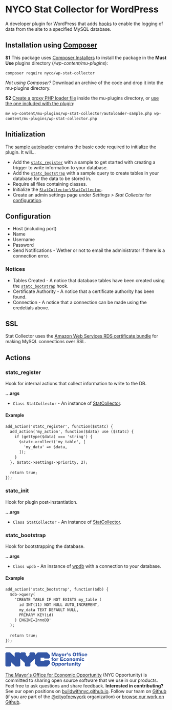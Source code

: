 # NYCO Stat Collector for WordPress

A developer plugin for WordPress that adds [hooks](https://developer.wordpress.org/plugins/hooks/) to enable the logging of data from the site to a specified MySQL database.

## Installation using [Composer](https://getcomposer.org/)

**$1** This package uses [Composer Installers](https://github.com/composer/installers) to install the package in the **Must Use** plugins directory (*/wp-content/mu-plugins*):

    composer require nyco/wp-stat-collector

*Not using Composer?* Download an archive of the code and drop it into the mu-plugins directory.

**$2** [Create a proxy PHP loader file](https://wordpress.org/support/article/must-use-plugins/#caveats) inside the mu-plugins directory, or [use the one included with the plugin](https://github.com/CityOfNewYork/nyco-wp-stat-collector/blob/master/autoloader-sample.php):

    mv wp-content/mu-plugins/wp-stat-collector/autoloader-sample.php wp-content/mu-plugins/wp-stat-collector.php

## Initialization

The [sample autoloader](https://github.com/CityOfNewYork/nyco-wp-stat-collector/blob/master/autoloader-sample.php) contains the basic code required to initialize the plugin. It will...

- Add the [`statc_register`](#statc_register) with a sample to get started with creating a trigger to write information to your database.
- Add the [`statc_bootstrap`](#statc_bootstrap) with a sample query to create tables in your database for the data to be stored in.
- Require all files containing classes.
- Initialize the [`StatCollector\StatCollector`](https://github.com/CityOfNewYork/nyco-wp-stat-collector/blob/master/Class.php).
- Create an admin settings page under *Settings > Stat Collector* for [configuration](#configuration).

## Configuration

- Host (including port)
- Name
- Username
- Password
- Send Notifications - Wether or not to email the administrator if there is a connection error.

### Notices

- Tables Created - A notice that database tables have been created using the [`statc_bootstrap`](#statc_bootstrap) hook.
- Certificate Authority - A notice that a certificate authority has been found.
- Connection - A notice that a connection can be made using the credetials above.

## SSL

Stat Collector uses the [Amazon Web Services RDS certificate bundle](https://docs.aws.amazon.com/AmazonRDS/latest/UserGuide/UsingWithRDS.SSL.html) for making MySQL connections over SSL.

## Actions

### statc_register

Hook for internal actions that collect information to write to the DB.

**...args**

- `Class StatCollector` - An instance of [StatCollector](https://github.com/CityOfNewYork/nyco-wp-stat-collector/blob/master/Class.php).

#### Example

    add_action('statc_register', function($statc) {
      add_action('my_action', function($data) use ($statc) {
        if (gettype($data) === 'string') {
          $statc->collect('my_table', [
            'my_data' => $data,
          ]);
        }
      }, $statc->settings->priority, 2);

      return true;
    });

### statc_init

Hook for plugin post-instantiation.

**...args**

- `Class StatCollector` - An instance of [StatCollector](https://github.com/CityOfNewYork/nyco-wp-stat-collector/blob/master/Class.php).

### statc_bootstrap

Hook for bootstrapping the database.

**...args**

- `Class wpdb` - An instance of [wpdb](https://developer.wordpress.org/reference/classes/wpdb/) with a connection to your database.

#### Example

    add_action('statc_bootstrap', function($db) {
      $db->query(
        'CREATE TABLE IF NOT EXISTS my_table (
          id INT(11) NOT NULL AUTO_INCREMENT,
          my_data TEXT DEFAULT NULL,
          PRIMARY KEY(id)
        ) ENGINE=InnoDB'
      );

      return true;
    });

---

![The Mayor's Office for Economic Opportunity](NYCMOEO_SecondaryBlue256px.png)

[The Mayor's Office for Economic Opportunity](http://nyc.gov/opportunity) (NYC Opportunity) is committed to sharing open source software that we use in our products. Feel free to ask questions and share feedback. **Interested in contributing?** See our open positions on [buildwithnyc.github.io](http://buildwithnyc.github.io/). Follow our team on [Github](https://github.com/orgs/CityOfNewYork/teams/nycopportunity) (if you are part of the [@cityofnewyork](https://github.com/CityOfNewYork/) organization) or [browse our work on Github](https://github.com/search?q=nycopportunity).